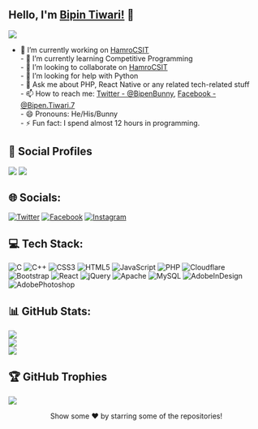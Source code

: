 ## Hello, I'm [Bipin Tiwari!](https://bipintiwari.com.np) 👋

[![](https://komarev.com/ghpvc/?username=bipintiwari118&color=002d96&style=plastic&label=Profile+Views)](https://sureshchand12a.github.io/github-profile-builder/)
- 🔭 I’m currently working on [HamroCSIT](https://hamrocsit.com/)<br>- 🌱 I’m currently learning Competitive Programming<br>- 👯 I’m looking to collaborate on [HamroCSIT](https://hamrocsit.com/)<br>- 🤔 I’m looking for help with Python<br>- 💬 Ask me about PHP, React Native or any related tech-related stuff<br>- 📫 How to reach me: [Twitter - @BipenBunny](https://twitter.com/BipenBunny), [Facebook - @Bipen.Tiwari.7](https://Facebook.com/Bipen.Tiwari.7)<br>- 😄 Pronouns: He/His/Bunny<br>- ⚡ Fun fact: I spend almost 12 hours in programming.


## 👨 Social Profiles
![](https://img.shields.io/github/followers/bipintiwari118?color=%23001e96&label=Follow&style=plastic)  ![](https://img.shields.io/github/stars/bipintiwari118?affiliations=OWNER%2CCOLLABORATOR&color=%23968700&label=Stars&style=plastic)  
## 🌐 Socials:
[![Twitter](https://img.shields.io/badge/Twitter-%231DA1F2.svg?logo=Twitter&logoColor=white)](https://twitter.com/BipenBunny) [![Facebook](https://img.shields.io/badge/Facebook-%231877F2.svg?logo=Facebook&logoColor=white)](https://facebook.com/Bipen.Tiwari.7) [![Instagram](https://img.shields.io/badge/Instagram-%23E4405F.svg?logo=Instagram&logoColor=white)](https://instagram.com/Bipen.Tiwari.7) 

## 💻 Tech Stack:
![C](https://img.shields.io/badge/c-%2300599C.svg?style=plastic&logo=c&logoColor=white)   ![C++](https://img.shields.io/badge/c++-%2300599C.svg?style=plastic&logo=c%2B%2B&logoColor=white)   ![CSS3](https://img.shields.io/badge/css3-%231572B6.svg?style=plastic&logo=css3&logoColor=white)   ![HTML5](https://img.shields.io/badge/html5-%23E34F26.svg?style=plastic&logo=html5&logoColor=white)   ![JavaScript](https://img.shields.io/badge/javascript-%23323330.svg?style=plastic&logo=javascript&logoColor=%23F7DF1E)   ![PHP](https://img.shields.io/badge/php-%23777BB4.svg?style=plastic&logo=php&logoColor=white)   ![Cloudflare](https://img.shields.io/badge/Cloudflare-F38020?style=plastic&logo=Cloudflare&logoColor=white)   ![Bootstrap](https://img.shields.io/badge/bootstrap-%23563D7C.svg?style=plastic&logo=bootstrap&logoColor=white)   ![React](https://img.shields.io/badge/react-%2320232a.svg?style=plastic&logo=react&logoColor=%2361DAFB)   ![jQuery](https://img.shields.io/badge/jquery-%230769AD.svg?style=plastic&logo=jquery&logoColor=white)   ![Apache](https://img.shields.io/badge/apache-%23D42029.svg?style=plastic&logo=apache&logoColor=white)   ![MySQL](https://img.shields.io/badge/mysql-%2300f.svg?style=plastic&logo=mysql&logoColor=white)   ![AdobeInDesign](https://img.shields.io/badge/Adobe%20InDesign-49021F?style=plastic&logo=adobeindesign&logoColor=white)   ![AdobePhotoshop](https://img.shields.io/badge/adobephotoshop-%2331A8FF.svg?style=plastic&logo=adobephotoshop&logoColor=white)   
## 📊 GitHub Stats:
![](https://github-readme-stats.vercel.app/api?username=bipintiwari118&theme=vue&hide_border=false&include_all_commits=true&count_private=true)<br/>
![](https://github-readme-streak-stats.herokuapp.com/?user=bipintiwari118&theme=vue&hide_border=false)<br/>
![](https://github-readme-stats.vercel.app/api/top-langs/?username=bipintiwari118&theme=vue&hide_border=false&include_all_commits=true&count_private=true&layout=compact)<br/>

## 🏆 GitHub Trophies
![](https://github-profile-trophy.vercel.app/?username=bipintiwari118&theme=nord&no-bg=false&no-frame=false&margin-h=4&margin-w=23)


<div align="center">Show some ❤️ by starring some of the repositories!</div>

